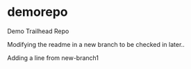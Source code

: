 # demorepo
Demo Trailhead Repo

Modifying the readme in a new branch to be checked in later..

Adding a line from new-branch1
